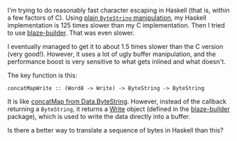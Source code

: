 I'm trying to do reasonably fast character escaping in Haskell (that is, within a few factors of C).  Using [plain `ByteString` manipulation][1], my Haskell implementation is 125 times slower than my C implementation.  Then I tried to use [blaze-builder][2].  That was even slower.

I eventually managed to get it to about 1.5 times slower than the C version (very good!).  However, it uses a lot of ugly buffer manipulation, and the performance boost is very sensitive to what gets inlined and what doesn't.

The key function is this:

    concatMapWrite :: (Word8 -> Write) -> ByteString -> ByteString

It is like [concatMap from Data.ByteString][3].  However, instead of the callback returning a `ByteString`, it returns a [Write][4] object (defined in the [blaze-builder][5] package), which is used to write the data directly into a buffer.

Is there a better way to translate a sequence of bytes in Haskell than this?

 [1]: http://codereview.stackexchange.com/questions/9998/optimizing-bytestring-escaping

 [2]: http://hackage.haskell.org/package/blaze-builder

 [3]: http://hackage.haskell.org/packages/archive/bytestring/latest/doc/html/Data-ByteString.html#v:concatMap

 [4]: http://hackage.haskell.org/packages/archive/blaze-builder/latest/doc/html/Blaze-ByteString-Builder.html#t:Write

 [5]: http://hackage.haskell.org/package/blaze-builder
